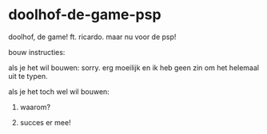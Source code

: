 # doolhof-de-game-psp
doolhof, de game! ft. ricardo. maar nu voor de psp!

bouw instructies:

als je het wil bouwen: sorry. erg moeilijk en ik heb geen zin om het helemaal uit te typen.

als je het toch wel wil bouwen:

1. waarom?

2. succes er mee!
